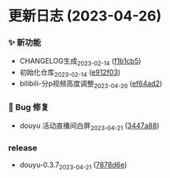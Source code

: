 # 更新日志 (2023-04-26)


### ✨ 新功能

* CHANGELOG生成<sub>2023-02-14</sub> ([f1b1cb5](https://github.com/tomiaa12/greasy-fork/commit/f1b1cb5e314311fb14a5ba756aefaab6dadd49e6))
* 初始化仓库<sub>2023-02-14</sub> ([e912f03](https://github.com/tomiaa12/greasy-fork/commit/e912f03ada033dd69776e4ec23ec831d5b2c324d))
* bilibili-分p视频高度调整<sub>2023-04-26</sub> ([ef64ad2](https://github.com/tomiaa12/greasy-fork/commit/ef64ad2e05e653a2986d61979044b5313c3aa2d6))


### 🐛 Bug 修复

* douyu 活动直播间白屏<sub>2023-04-21</sub> ([3447a88](https://github.com/tomiaa12/greasy-fork/commit/3447a886aa9326f883ec24fce6102c48b2526292))


### release

* douyu-0.3.7<sub>2023-04-21</sub> ([7878d6e](https://github.com/tomiaa12/greasy-fork/commit/7878d6e3d19a6ffac4a8e9cdbb5aa45998717f35))



